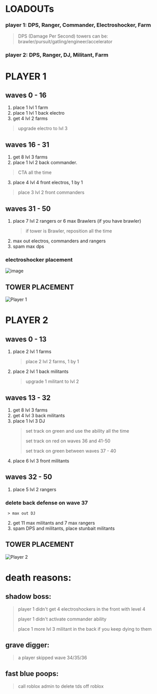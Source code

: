 # LOADOUTs
### player 1: DPS, Ranger, Commander, Electroshocker, Farm
> DPS (Damage Per Second) towers can be:
> brawler/pursuit/gatling/engineer/accelerator
### player 2: DPS, Ranger, DJ, Militant, Farm

# PLAYER 1
## waves 0 - 16
1. place 1 lvl 1 farm
2. place 1 lvl 1 back electro
3. get 4 lvl 2 farms
> upgrade electro to lvl 3
## waves 16 - 31
1. get 8 lvl 3 farms
2. place 1 lvl 2 back commander.
> CTA all the time
3. place 4 lvl 4 front electros, 1 by 1
> place 3 lvl 2 front commanders
## waves 31 - 50
1. place 7 lvl 2 rangers or 6 max Brawlers (if you have brawler)
   > if tower is Brawler, reposition all the time
2. max out electros, commanders and rangers
3. spam max dps 

### electroshocker placement
![image](https://github.com/user-attachments/assets/f7858aef-ad5b-4bf2-8a26-1a122f3ee61f)
## TOWER PLACEMENT
![Player 1](https://github.com/user-attachments/assets/6c0cab42-1e79-45a1-ae14-ef74a3b969ed)

# PLAYER 2
## waves 0 - 13
1. place 2 lvl 1 farms
     > place 2 lvl 2 farms, 1 by 1
2. place 2 lvl 1 back militants
     > upgrade 1 militant to lvl 2
## waves 13 - 32
1. get 8 lvl 3 farms
2. get 4 lvl 3 back militants
3. place 1 lvl 3 DJ
     > set track on green and use the ability all the time
     >
     > set track on red on waves 36 and 41-50
     >
     > set track on green between waves 37 - 40
4. place 6 lvl 3 front militants
## waves 32 - 50
1. place 5 lvl 2 rangers
### delete back defense on wave 37
     > max out DJ
2. get 11 max militants and 7 max rangers
3. spam DPS and militants, place stunbait militants

## TOWER PLACEMENT
![Player 2](https://github.com/user-attachments/assets/f86ed327-5cf4-4450-b4de-94538884d2bf)

# death reasons:
## shadow boss:
> player 1 didn't get 4 electroshockers in the front with level 4
> 
> player 1 didn't activate commander ability
>
> place 1 more lvl 3 militant in the back if you keep dying to them
## grave digger:
> a player skipped wave 34/35/36
## fast blue poops:
> call roblox admin to delete tds off roblox
